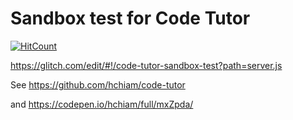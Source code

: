 # Sandbox test for Code Tutor

[![HitCount](http://hits.dwyl.io/hchiam/code-tutor-sandbox-test.svg)](http://hits.dwyl.io/hchiam/code-tutor-sandbox-test)

<a href="https://glitch.com/edit/#!/code-tutor-sandbox-test?path=server.js" target="_blank">https://glitch.com/edit/#!/code-tutor-sandbox-test?path=server.js</a>

See <a href="https://github.com/hchiam/code-tutor" target="_blank">https://github.com/hchiam/code-tutor</a>

and <a href="https://codepen.io/hchiam/full/mxZpda/" target="_blank">https://codepen.io/hchiam/full/mxZpda/</a>
